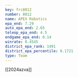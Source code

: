 ```yaml
---
key: frc8012
number: 8012
name: APEX Robotics
epa_end: 7.29
auto_epa_end: 2.65
teleop_epa_end: 4.5
endgame_epa_end: 0.14
winrate: 0.4545
district_epa_rank: 1491
district_epa_percentile: 0.1721
type: Team
---
```

[[2024azva]]
